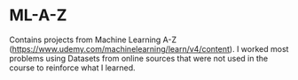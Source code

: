 # ML-A-Z

Contains projects from Machine Learning A-Z (https://www.udemy.com/machinelearning/learn/v4/content).  I worked most problems using Datasets from online sources that were not used in the course to reinforce what I learned. 
